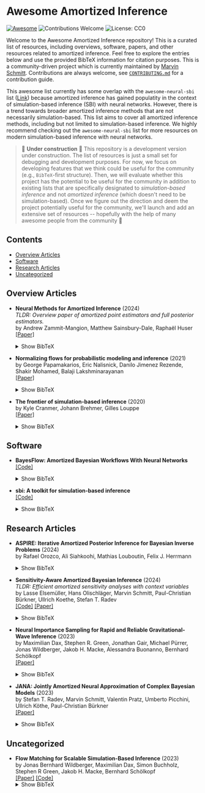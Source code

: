
# Awesome Amortized Inference

[![Awesome](https://awesome.re/badge-flat2.svg)](https://awesome.re)
![Contributions Welcome](https://img.shields.io/badge/Contributions-Welcome-brightgreen)
![License: CC0](https://img.shields.io/badge/License-CC0_1.0-lightgrey)

Welcome to the Awesome Amortized Inference repository!
This is a curated list of resources, including overviews, software, papers, and other resources related to amortized inference.
Feel free to explore the entries below and use the provided BibTeX information for citation purposes.
This is a community-driven project which is currently maintained by [Marvin Schmitt](https://www.marvinschmitt.com).
Contributions are always welcome, see [`CONTRIBUTING.md`](CONTRIBUTING.md) for a contribution guide.

This awesome list currently has some overlap with the `awesome-neural-sbi` list ([Link](https://github.com/smsharma/awesome-neural-sbi)) because
amortized inference has gained populatity in the context of simulation-based inference (SBI) with neural networks.
However, there is a trend towards broader amortized inference methods that are not necessarily simulation-based.
This list aims to cover all amortized inference methods, including but not limited to simulation-based inference.
We highly recommend checking out the `awesome-neural-sbi` list for more resources on modern simulation-based inference with neural networks.


> 🚧 **Under construction** 🚧
> This repository is a development version under construction. The list of resources is just a small set for debugging and development purposes.
> For now, we focus on developing features that we think could be useful for the community (e.g., `BibTeX`-first structure).
> Then, we will evaluate whether this project has the potential to be useful for the community in addition to existing lists
> that are specifically designated to *simulation-based inference* and not *amortized inference* (which doesn't need to be simulation-based).
> Once we figure out the direction and deem the project potentially useful for the community, we'll launch and add an extensive set of resources 
> -- hopefully with the help of many awesome people from the community 🧡


## Contents

- [Overview Articles](#overview)
- [Software](#software)
- [Research Articles](#paper)
- [Uncategorized](#uncategorized)


## Overview Articles

- **Neural Methods for Amortized Inference** (2024)<br />_TLDR: Overview paper of amortized point estimators and full posterior estimators._<br />by Andrew Zammit-Mangion, Matthew Sainsbury-Dale, Raphaël Huser<br />[[Paper]](https://arxiv.org/abs/2404.12484) 
  <details>
  <summary>Show BibTeX</summary>
  <pre><code>
  @misc{zammit-mangion2024neural,
  title = {Neural Methods for Amortized Inference},
  publisher = {arXiv},
  year = {2024},
  author = {Zammit-Mangion, Andrew and Sainsbury-Dale, Matthew and Huser, Raphaël}
  }
  </code>
  </pre></details>

- **Normalizing flows for probabilistic modeling and inference** (2021)<br />by George Papamakarios, Eric Nalisnick, Danilo Jimenez Rezende, Shakir Mohamed, Balaji Lakshminarayanan<br />[[Paper]](https://arxiv.org/abs/1912.02762) 
  <details>
  <summary>Show BibTeX</summary>
  <pre><code>
  @article{papamakarios2021normalizing,
  title = {Normalizing flows for probabilistic modeling and inference},
  year = {2021},
  publisher = {JMLR.org},
  volume = {22},
  number = {1},
  issn = {1532-4435},
  journal = {J. Mach. Learn. Res.},
  month = {jan},
  articleno = {57},
  numpages = {64},
  author = {Papamakarios, George and Nalisnick, Eric and Rezende, Danilo Jimenez and Mohamed, Shakir and Lakshminarayanan, Balaji}
  }
  </code>
  </pre></details>

- **The frontier of simulation-based inference** (2020)<br />by Kyle Cranmer, Johann Brehmer, Gilles Louppe<br />[[Paper]](http://dx.doi.org/10.1073/pnas.1912789117) 
  <details>
  <summary>Show BibTeX</summary>
  <pre><code>
  @article{Cranmer2020,
  title = {The frontier of simulation-based inference},
  volume = {117},
  ISSN = {1091-6490},
  DOI = {10.1073/pnas.1912789117},
  number = {48},
  journal = {Proceedings of the National Academy of Sciences},
  publisher = {Proceedings of the National Academy of Sciences},
  year = {2020},
  pages = {30055-30062},
  author = {Cranmer, Kyle and Brehmer, Johann and Louppe, Gilles}
  }
  </code>
  </pre></details>
## Software

- **BayesFlow: Amortized Bayesian Workflows With Neural Networks**<br />[[Code]](https://bayesflow.org/) 
  <details>
  <summary>Show BibTeX</summary>
  <pre><code>
  @article{radev2023bayesflow,
  doi = {10.21105/joss.05702},
  year = {2023},
  publisher = {The Open Journal},
  volume = {8},
  number = {89},
  pages = {5702},
  title = {BayesFlow: Amortized Bayesian Workflows With Neural Networks},
  journal = {Journal of Open Source Software},
  author = {Radev, Stefan T. and Schmitt, Marvin and Schumacher, Lukas and Elsemüller, Lasse and Pratz, Valentin and Schälte, Yannik and Köthe, Ullrich and Bürkner, Paul-Christian}
  }
  </code>
  </pre></details>

- **sbi: A toolkit for simulation-based inference**<br />[[Code]](https://sbi-dev.github.io/sbi/latest/) 
  <details>
  <summary>Show BibTeX</summary>
  <pre><code>
  @article{tejero-cantero2020sbi,
  doi = {10.21105/joss.02505},
  year = {2020},
  publisher = {The Open Journal},
  volume = {5},
  number = {52},
  pages = {2505},
  title = {sbi: A toolkit for simulation-based inference},
  journal = {Journal of Open Source Software},
  author = {Tejero-Cantero, Alvaro and Boelts, Jan and Deistler, Michael and Lueckmann, Jan-Matthis and Durkan, Conor and Gonçalves, Pedro J. and Greenberg, David S. and Macke, Jakob H.}
  }
  </code>
  </pre></details>
## Research Articles

- **ASPIRE: Iterative Amortized Posterior Inference for Bayesian Inverse Problems** (2024)<br />by Rafael Orozco, Ali Siahkoohi, Mathias Louboutin, Felix J. Herrmann
  <details>
  <summary>Show BibTeX</summary>
  <pre><code>
  @misc{orozco2024aspire,
  Title = {ASPIRE: Iterative Amortized Posterior Inference for Bayesian Inverse Problems},
  Year = {2024},
  Eprint = {arXiv:2405.05398},
  author = {Orozco, Rafael and Siahkoohi, Ali and Louboutin, Mathias and Herrmann, Felix J.}
  }
  </code>
  </pre></details>

- **Sensitivity-Aware Amortized Bayesian Inference** (2024)<br />_TLDR: Efficient amortized sensitivity analyses with context variables_<br />by Lasse Elsemüller, Hans Olischläger, Marvin Schmitt, Paul-Christian Bürkner, Ullrich Koethe, Stefan T. Radev<br />[[Code]](https://github.com/bayesflow-org/SA-ABI) [[Paper]](https://openreview.net/forum?id=Kxtpa9rvM0) 
  <details>
  <summary>Show BibTeX</summary>
  <pre><code>
  @article{elsemueller2024sensitivity,
  title = {Sensitivity-Aware Amortized Bayesian Inference},
  journal = {Transactions on Machine Learning Research},
  issn = {2835-8856},
  year = {2024},
  author = {Elsem{\"u}ller, Lasse and Olischl{\"a}ger, Hans and Schmitt, Marvin and B{\"u}rkner, Paul-Christian and Koethe, Ullrich and Radev, Stefan T.}
  }
  </code>
  </pre></details>

- **Neural Importance Sampling for Rapid and Reliable Gravitational-Wave Inference** (2023)<br />by Maximilian Dax, Stephen R. Green, Jonathan Gair, Michael Pürrer, Jonas Wildberger, Jakob H. Macke, Alessandra Buonanno, Bernhard Schölkopf<br />[[Paper]](http://dx.doi.org/10.1103/PhysRevLett.130.171403) 
  <details>
  <summary>Show BibTeX</summary>
  <pre><code>
  @article{dax2023neural,
  title = {Neural Importance Sampling for Rapid and Reliable Gravitational-Wave Inference},
  volume = {130},
  ISSN = {1079-7114},
  DOI = {10.1103/physrevlett.130.171403},
  number = {17},
  journal = {Physical Review Letters},
  publisher = {American Physical Society (APS)},
  year = {2023},
  author = {Dax, Maximilian and Green, Stephen R. and Gair, Jonathan and P\"{u}rrer, Michael and Wildberger, Jonas and Macke, Jakob H. and Buonanno, Alessandra and Sch\"{o}lkopf, Bernhard}
  }
  </code>
  </pre></details>

- **JANA: Jointly Amortized Neural Approximation of Complex Bayesian Models** (2023)<br />by Stefan T. Radev, Marvin Schmitt, Valentin Pratz, Umberto Picchini, Ullrich Köthe, Paul-Christian Bürkner<br />[[Paper]](https://proceedings.mlr.press/v216/radev23a) 
  <details>
  <summary>Show BibTeX</summary>
  <pre><code>
  @inproceedings{radev2023jana,
  title = {{JANA: Jointly Amortized Neural Approximation of Complex Bayesian Models}},
  booktitle = {Proceedings of the 39th Conference on Uncertainty in Artificial Intelligence},
  pages = {1695--1706},
  year = {2023},
  volume = {216},
  series = {Proceedings of Machine Learning Research},
  publisher = {PMLR},
  author = {Radev, Stefan T. and Schmitt, Marvin and Pratz, Valentin and Picchini, Umberto and K\"othe, Ullrich and B\"urkner, Paul-Christian}
  }
  </code>
  </pre></details>
## Uncategorized

- **Flow Matching for Scalable Simulation-Based Inference** (2023)<br />by Jonas Bernhard Wildberger, Maximilian Dax, Simon Buchholz, Stephen R Green, Jakob H. Macke, Bernhard Schölkopf<br />[[Paper]](https://openreview.net/forum?id=D2cS6SoYlP) [[Code]](https://github.com/dingo-gw/flow-matching-posterior-estimation) 
  <details>
  <summary>Show BibTeX</summary>
  <pre><code>
  @inproceedings{wildberger2023flow,
  title = {Flow Matching for Scalable Simulation-Based Inference},
  booktitle = {Thirty-seventh Conference on Neural Information Processing Systems},
  year = {2023},
  url = {https://openreview.net/forum?id=D2cS6SoYlP},
  author = {Wildberger, Jonas Bernhard and Dax, Maximilian and Buchholz, Simon and Green, Stephen R and Macke, Jakob H. and Sch{\"o}lkopf, Bernhard}
  }
  </code>
  </pre></details>
